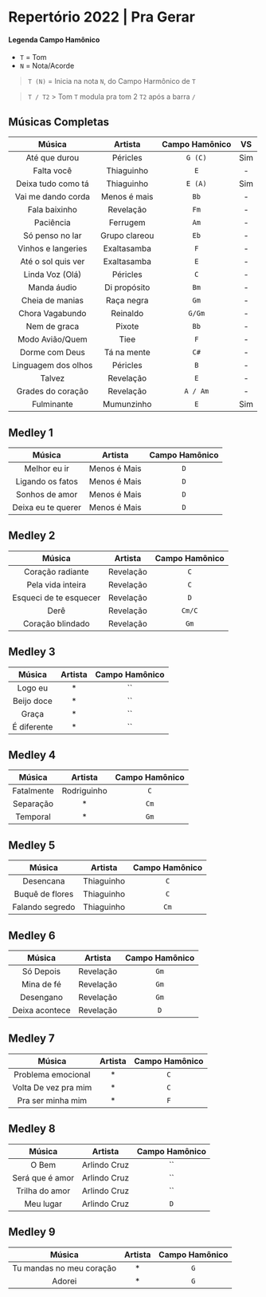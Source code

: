 # Repertório 2022 | Pra Gerar
 
#### Legenda Campo Hamônico
* `T` = Tom 
* `N` = Nota/Acorde

> `T (N)` = Inicia na nota `N`, do Campo Harmônico de `T`

> `T / T2` > Tom `T` modula pra tom 2 `T2` após a barra `/`

## Músicas Completas 
| Música | Artista | Campo Hamônico | VS |
|:-:|:-:|:-:|:-:|
| Até que durou | Péricles | `G (C)`| Sim |
| Falta você | Thiaguinho | `E` | - |
| Deixa tudo como tá | Thiaguinho |  `E (A)` | Sim |
| Vai me dando corda | Menos é mais | `Bb` | - |
| Fala baixinho | Revelação | `Fm`  | - |
| Paciência | Ferrugem | `Am` | - |
| Só penso no lar | Grupo clareou | `Eb` | - |
| Vinhos e langeries | Exaltasamba | `F` | - |
| Até o sol quis ver | Exaltasamba | `E` | - |
| Linda Voz (Olá) | Péricles | `C` | - |
| Manda áudio | Di propósito | `Bm` | - |
| Cheia de manias | Raça negra | `Gm` | - |
| Chora Vagabundo | Reinaldo  | `G/Gm` | - |
| Nem de graca | Pixote  |`Bb` | - |
| Modo Avião/Quem | Tiee | `F` | - |
| Dorme com Deus | Tá na mente | `C#` | - |
| Linguagem dos olhos | Péricles | `B` | - |
| Talvez | Revelação | `E` | - |
| Grades do coração | Revelação | `A / Am` | - |
| Fulminante | Mumunzinho | `E` | Sim |
 
## Medley 1
| Música | Artista | Campo Hamônico |
|:-:|:-:|:-:|
| Melhor eu ir | Menos é Mais | `D` |
| Ligando os fatos | Menos é Mais | `D` |
| Sonhos de amor | Menos é Mais | `D` |
| Deixa eu te querer | Menos é Mais | `D` |

## Medley 2
| Música | Artista | Campo Hamônico |
|:-:|:-:|:-:|
| Coração radiante | Revelação | `C` |
| Pela vida inteira | Revelação |`C` |
| Esqueci de te esquecer | Revelação |`D` |
| Derê | Revelação |`Cm/C`
| Coração blindado | Revelação |`Gm` |
 
## Medley 3
| Música | Artista | Campo Hamônico |
|:-:|:-:|:-:|
| Logo eu | * | `` |
| Beijo doce | * | `` |
| Graça | * | ``
| É diferente | * | `` |

## Medley 4
| Música | Artista | Campo Hamônico |
|:-:|:-:|:-:|
| Fatalmente | Rodriguinho | `C` |
| Separação | * | `Cm` |
| Temporal | * | `Gm` |
 
## Medley 5
| Música | Artista | Campo Hamônico |
|:-:|:-:|:-:|
| Desencana | Thiaguinho | `C` |
| Buquê de flores | Thiaguinho | `C` |
| Falando segredo | Thiaguinho | `Cm` |

## Medley 6
| Música | Artista | Campo Hamônico |
|:-:|:-:|:-:|
| Só Depois |  Revelação | `Gm` |
| Mina de fé | Revelação | `Gm` |
| Desengano |  Revelação | `Gm` |
| Deixa acontece | Revelação | `D` |

## Medley 7
| Música | Artista | Campo Hamônico |
|:-:|:-:|:-:|
| Problema emocional | * | `C` |
| Volta De vez pra mim | * | `C` |
| Pra ser minha mim | * | `F` |
 
## Medley 8
| Música | Artista | Campo Hamônico |
|:-:|:-:|:-:|
| O Bem  | Arlindo Cruz | ``
| Será que é amor | Arlindo Cruz | `` |
| Trilha do amor | Arlindo Cruz | `` |
| Meu lugar | Arlindo Cruz  |  `D` |

## Medley 9
| Música | Artista | Campo Hamônico |
|:-:|:-:|:-:|
| Tu mandas no meu coração | * |  `G` |
| Adorei | * |  `G` |